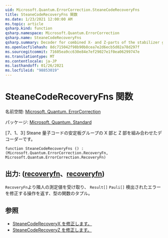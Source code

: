 ```yaml
---
uid: Microsoft.Quantum.ErrorCorrection.SteaneCodeRecoveryFns
title: SteaneCodeRecoveryFns 関数
ms.date: 1/23/2021 12:00:00 AM
ms.topic: article
qsharp.kind: function
qsharp.namespace: Microsoft.Quantum.ErrorCorrection
qsharp.name: SteaneCodeRecoveryFns
qsharp.summary: Decoder for combined X- and Z-parts of the stabilizer group of the ⟦7, 1, 3⟧ Steane quantum code.
ms.openlocfilehash: 8dc715042f98b90b8cea7e2d6ecb5d02a78d297f
ms.sourcegitcommit: 71605ea9cc630e84e7ef29027e1f0ea06299747e
ms.translationtype: MT
ms.contentlocale: ja-JP
ms.lasthandoff: 01/26/2021
ms.locfileid: "98853019"
---
```

# <a name="steanecoderecoveryfns-function"></a>SteaneCodeRecoveryFns 関数

名前空間: [Microsoft. Quantum. ErrorCorrection](xref:Microsoft.Quantum.ErrorCorrection)

パッケージ: [Microsoft. Quantum. Standard](https://nuget.org/packages/Microsoft.Quantum.Standard)


⟦7、1、3⟧ Steane 量子コードの安定板グループの X 部と Z 部を組み合わせたデコーダーです。

```qsharp
function SteaneCodeRecoveryFns () : (Microsoft.Quantum.ErrorCorrection.RecoveryFn, Microsoft.Quantum.ErrorCorrection.RecoveryFn)
```


## <a name="output--recoveryfnrecoveryfn"></a>出力: ([recoveryfn](xref:Microsoft.Quantum.ErrorCorrection.RecoveryFn)、[recoveryfn](xref:Microsoft.Quantum.ErrorCorrection.RecoveryFn))

`RecoveryFn`より隣人の測定値を受け取り、 `Result[]` `Pauli[]` 検出されたエラーを修正する操作を返す、型の関数のタプル。

## <a name="see-also"></a>参照

- [SteaneCodeRecoveryX を修正します。](xref:Microsoft.Quantum.ErrorCorrection.SteaneCodeRecoveryX)
- [SteaneCodeRecoveryZ を修正します。](xref:Microsoft.Quantum.ErrorCorrection.SteaneCodeRecoveryZ)